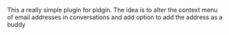 This a really simple plugin for pidgin.  The idea is to alter the context menu of email addresses in conversations and add option to add the address as a buddy